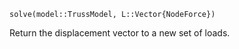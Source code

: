 ```
solve(model::TrussModel, L::Vector{NodeForce})
```

Return the displacement vector to a new set of loads.
